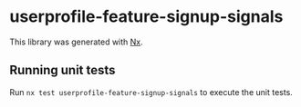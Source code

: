 # userprofile-feature-signup-signals

This library was generated with [Nx](https://nx.dev).

## Running unit tests

Run `nx test userprofile-feature-signup-signals` to execute the unit tests.
